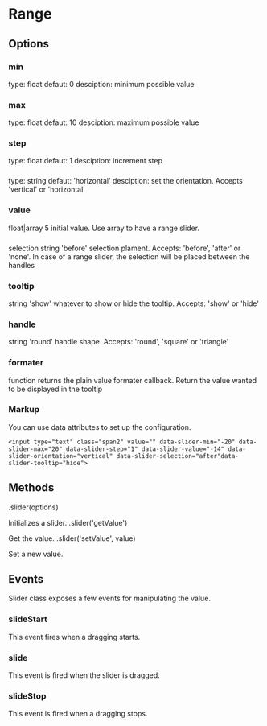 # Range

## Options

### min

type: float
defaut: 0
desciption: minimum possible value

### max

type: float
defaut: 10
desciption: maximum possible value

### step

type: float
defaut: 1
desciption: increment step

### 

type: string
defaut: 'horizontal'
desciption: set the orientation. Accepts 'vertical' or 'horizontal'

### value
float|array	5	initial value. Use array to have a range slider.

### 
selection	string	'before'	selection plament. Accepts: 'before', 'after' or 'none'. In case of a range slider, the selection will be placed between the handles

### tooltip
string	'show'	whatever to show or hide the tooltip. Accepts: 'show' or 'hide'

### handle
string	'round'	handle shape. Accepts: 'round', 'square' or 'triangle'

### formater
function	returns the plain value	formater callback. Return the value wanted to be displayed in the tooltip

### Markup

You can use data attributes to set up the configuration.
```
<input type="text" class="span2" value="" data-slider-min="-20" data-slider-max="20" data-slider-step="1" data-slider-value="-14" data-slider-orientation="vertical" data-slider-selection="after"data-slider-tooltip="hide">
```

## Methods

.slider(options)

Initializes a slider.
.slider('getValue')

Get the value.
.slider('setValue', value)

Set a new value.

## Events

Slider class exposes a few events for manipulating the value.

### slideStart

This event fires when a dragging starts.

### slide

This event is fired when the slider is dragged.

### slideStop

This event is fired when a dragging stops.